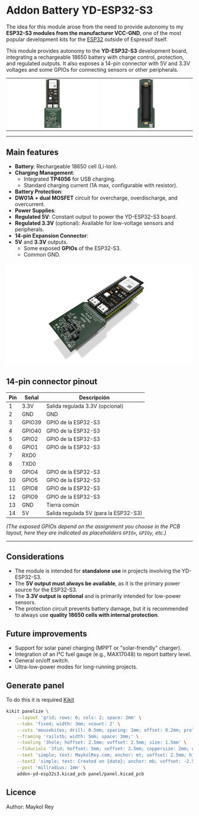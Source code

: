 # Addon Battery YD-ESP32-S3

The idea for this module arose from the need to provide autonomy to my **ESP32-S3 modules from the manufacturer VCC-GND**, one of the most popular development kits for the [ESP32](https://s.click.aliexpress.com/e/_c3trfFHh) outside of Espressif itself.

This module provides autonomy to the **YD-ESP32-S3** development board, integrating a rechargeable 18650 battery with charge control, protection, and regulated outputs. It also exposes a 14-pin connector with 5V and 3.3V voltages and some GPIOs for connecting sensors or other peripherals.

|                                 |                                 |
| :-----------------------------: | :-----------------------------: |
| ![](doc/addon-yd-esp32s3-0.png) | ![](doc/addon-yd-esp32s3-1.png) |

---

## Main features

- **Battery**: Rechargeable 18650 cell (Li-Ion).
- **Charging Management**:
  - Integrated **TP4056** for USB charging.
  - Standard charging current (1A max, configurable with resistor).
- **Battery Protection**:
- **DW01A + dual MOSFET** circuit for overcharge, overdischarge, and overcurrent.
- **Power Supplies**:
- **Regulated 5V**: Constant output to power the YD-ESP32-S3 board.
- **Regulated 3.3V** (optional): Available for low-voltage sensors and peripherals.
- **14-pin Expansion Connector**:
- **5V** and **3.3V** outputs.
  - Some exposed **GPIOs** of the ESP32-S3.
  - Common GND.


![](doc/addon-yd-esp32s3_iso.png)


## 14-pin connector pinout

| Pin | Señal  | Descripción                           |
| --- | ------ | ------------------------------------- |
| 1   | 3.3V   | Salida regulada 3.3V (opcional)       |
| 2   | GND    | GND                                   |
| 3   | GPIO39 | GPIO de la ESP32-S3                   |
| 4   | GPIO40 | GPIO de la ESP32-S3                   |
| 5   | GPIO2  | GPIO de la ESP32-S3                   |
| 6   | GPIO1  | GPIO de la ESP32-S3                   |
| 7   | RXD0   |                                       |
| 8   | TXD0   |                                       |
| 9   | GPIO4  | GPIO de la ESP32-S3                   |
| 10  | GPIO5  | GPIO de la ESP32-S3                   |
| 11  | GPIO8  | GPIO de la ESP32-S3                   |
| 12  | GPIO9  | GPIO de la ESP32-S3                   |
| 13  | GND    | Tierra común                          |
| 14  | 5V     | Salida regulada 5V (para la ESP32-S3) |

*(The exposed GPIOs depend on the assignment you choose in the PCB layout, here they are indicated as placeholders `GPIOx`, `GPIOy`, etc.)*

---

## Considerations

- The module is intended for **standalone use** in projects involving the YD-ESP32-S3.
- The **5V output must always be available**, as it is the primary power source for the ESP32-S3.
- The **3.3V output is optional** and is primarily intended for low-power sensors.
- The protection circuit prevents battery damage, but it is recommended to always use **quality 18650 cells with internal protection**.

## Future improvements

- Support for solar panel charging (MPPT or "solar-friendly" charger).
- Integration of an I²C fuel gauge (e.g., MAX17048) to report battery level.
- General on/off switch.
- Ultra-low-power modes for long-running projects.

## Generate panel

To do this it is required [Kikit](https://github.com/yaqwsx/KiKit?tab=readme-ov-file)

```sh
kikit panelize \
    --layout 'grid; rows: 6; cols: 2; space: 2mm' \
    --tabs 'fixed; width: 3mm; vcount: 2' \
    --cuts 'mousebites; drill: 0.5mm; spacing: 1mm; offset: 0.2mm; prolong: 0.5mm' \
    --framing 'railstb; width: 5mm; space: 3mm;' \
    --tooling '3hole; hoffset: 2.5mm; voffset: 2.5mm; size: 1.5mm' \
    --fiducials '3fid; hoffset: 5mm; voffset: 2.5mm; coppersize: 2mm; opening: 1mm;' \
    --text 'simple; text: MaykolRey.com; anchor: mt; voffset: 2.5mm; hjustify: center; vjustify: center;' \
    --text2 'simple; text: Created on {date}; anchor: mb; voffset: -2.5mm; hjustify: center; vjustify: center;' \
    --post 'millradius: 1mm' \
    addon-yd-esp32s3.kicad_pcb panel/panel.kicad_pcb
```
## Licence

Author: Maykol Rey